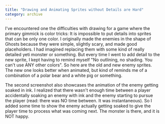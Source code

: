 ```yaml
---
title: "Drawing and Animating Sprites without Details are Hard"
category: archive
---
```

I've encountered one the difficulties with drawing for a game where the primary gimmick is color tricks: It is impossible to put details into sprites that can be only one color. I originally made the enemies in the shape of Ghosts because they were simple, slightly scary, and made good placeholders. I had imagined replacing them with some kind of really detailed yeti monster or something. But every time I went to add detail to the new sprite, I kept having to remind myself "No outlining, no shading. You can't use ANY other colors". So here are the old and new enemy sprites. The new one looks better when animated, but kind of reminds me of a combination of a polar bear and a white pig or something.

The second screenshot also showcases the animation of the enemy getting soaked in ink. I realized that there wasn't enough time between a player accidentally soaking an enemy with ink and the enemy starting to pursue the player (read: there was NO time between. It was instantaneous). So I added some time to show the enemy actually getting soaked to give the player time to process what was coming next. The monster is there, and it is NOT happy.